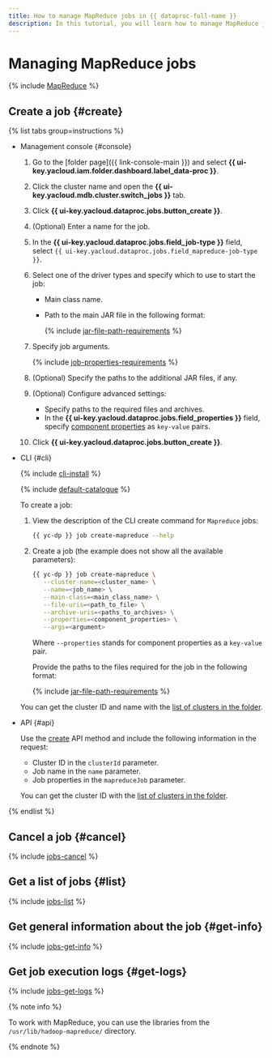 ```yaml
---
title: How to manage MapReduce jobs in {{ dataproc-full-name }}
description: In this tutorial, you will learn how to manage MapReduce jobs in {{ dataproc-full-name }}.
---
```


# Managing MapReduce jobs

{% include [MapReduce](../../_includes/data-processing/mapreduce-intro.md) %}

## Create a job {#create}

{% list tabs group=instructions %}

- Management console {#console}

    1. Go to the [folder page]({{ link-console-main }}) and select **{{ ui-key.yacloud.iam.folder.dashboard.label_data-proc }}**.
    1. Click the cluster name and open the **{{ ui-key.yacloud.mdb.cluster.switch_jobs }}** tab.
    1. Click **{{ ui-key.yacloud.dataproc.jobs.button_create }}**.
    1. (Optional) Enter a name for the job.
    1. In the **{{ ui-key.yacloud.dataproc.jobs.field_job-type }}** field, select `{{ ui-key.yacloud.dataproc.jobs.field_mapreduce-job-type }}`.
    1. Select one of the driver types and specify which to use to start the job:
        * Main class name.
        * Path to the main JAR file in the following format:

           {% include [jar-file-path-requirements](../../_includes/data-processing/jar-file-path-requirements.md) %}

    1. Specify job arguments.

       {% include [job-properties-requirements](../../_includes/data-processing/job-properties-requirements.md) %}

    1. (Optional) Specify the paths to the additional JAR files, if any.
    1. (Optional) Configure advanced settings:

        * Specify paths to the required files and archives.
        * In the **{{ ui-key.yacloud.dataproc.jobs.field_properties }}** field, specify [component properties](../concepts/settings-list.md) as `key-value` pairs.

    1. Click **{{ ui-key.yacloud.dataproc.jobs.button_create }}**.

- CLI {#cli}

    {% include [cli-install](../../_includes/cli-install.md) %}

    {% include [default-catalogue](../../_includes/default-catalogue.md) %}

    To create a job:

    1. View the description of the CLI create command for `Mapreduce` jobs:

        ```bash
        {{ yc-dp }} job create-mapreduce --help
        ```

    1. Create a job (the example does not show all the available parameters):

        ```bash
        {{ yc-dp }} job create-mapreduce \
           --cluster-name=<cluster_name> \
           --name=<job_name> \
           --main-class=<main_class_name> \
           --file-uris=<path_to_file> \
           --archive-uris=<paths_to_archives> \
           --properties=<component_properties> \
           --args=<argument>
        ```

        Where `--properties` stands for component properties as a `key-value` pair.

        Provide the paths to the files required for the job in the following format:

        {% include [jar-file-path-requirements](../../_includes/data-processing/jar-file-path-requirements.md) %}

    You can get the cluster ID and name with the [list of clusters in the folder](./cluster-list.md#list).

- API {#api}

    Use the [create](../api-ref/Job/create) API method and include the following information in the request:

    * Cluster ID in the `clusterId` parameter.
    * Job name in the `name` parameter.
    * Job properties in the `mapreduceJob` parameter.

    You can get the cluster ID with the [list of clusters in the folder](./cluster-list.md#list).

{% endlist %}

## Cancel a job {#cancel}

{% include [jobs-cancel](../../_includes/data-processing/jobs-cancel.md) %}

## Get a list of jobs {#list}

{% include [jobs-list](../../_includes/data-processing/jobs-list.md) %}

## Get general information about the job {#get-info}

{% include [jobs-get-info](../../_includes/data-processing/jobs-get-info.md) %}

## Get job execution logs {#get-logs}

{% include [jobs-get-logs](../../_includes/data-processing/jobs-get-logs.md) %}

{% note info %}

To work with MapReduce, you can use the libraries from the `/usr/lib/hadoop-mapreduce/` directory.

{% endnote %}
